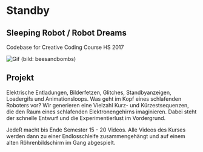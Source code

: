 # Standby
## Sleeping Robot / Robot Dreams
Codebase for Creative Coding Course HS 2017


![Gif](https://78.media.tumblr.com/29ad76636502733ba4575c03f9fcedf6/tumblr_osvhe1d6HH1r2geqjo1_500.gif)
(bild: beesandbombs)

## Projekt
Elektrische Entladungen, Bilderfetzen, Glitches, Standbyanzeigen, Loadergifs und Animationsloops. Was geht im Kopf eines schlafenden Roboters vor?
Wir generieren eine Vielzahl Kurz- und Kürzestsequenzen, die den Raum eines schlafenden Elektronengehirns imaginieren. Dabei steht der schnelle Entwurf und die Experimentierlust im Vordergrund.

JedeR macht bis Ende Semester 15 - 20 Videos. Alle Videos des Kurses werden dann zu einer Endlosschleife 
zusammengehängt und auf einem alten Röhrenbildschirm im Gang abgespielt. 


